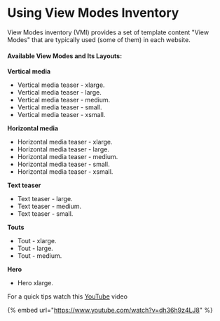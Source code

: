 # Using View Modes Inventory

View Modes inventory \(VMI\) provides a set of template content "View Modes" that are typically used \(some of them\) in each website.

#### Available View Modes and Its Layouts:

**Vertical media**

* Vertical media teaser - xlarge.
* Vertical media teaser - large.
* Vertical media teaser - medium.
* Vertical media teaser - small.
* Vertical media teaser - xsmall.

**Horizontal media**

* Horizontal media teaser - xlarge.
* Horizontal media teaser - large.
* Horizontal media teaser - medium.
* Horizontal media teaser - small.
* Horizontal media teaser - xsmall.

**Text teaser**

* Text teaser - large.
* Text teaser - medium.
* Text teaser - small.

**Touts**

* Tout - xlarge.
* Tout - large.
* Tout - medium.

**Hero**

* Hero xlarge.

For a quick tips watch this [YouTube](https://www.youtube.com/watch?v=dh36h9z4LJ8) video

{% embed url="https://www.youtube.com/watch?v=dh36h9z4LJ8" %}





